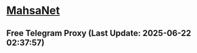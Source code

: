 
# [MahsaNet](https://t.me/mahsa_net)
## Free Telegram Proxy (Last Update: 2025-06-22 02:37:57)

    